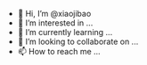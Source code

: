 - 👋 Hi, I’m @xiaojibao
- 👀 I’m interested in ...
- 🌱 I’m currently learning ...
- 💞️ I’m looking to collaborate on ...
- 📫 How to reach me ...

<!---
xiaojibao/xiaojibao is a ✨ special ✨ repository because its `README.md` (this file) appears on your GitHub profile.
You can click the Preview link to take a look at your changes.
--->
